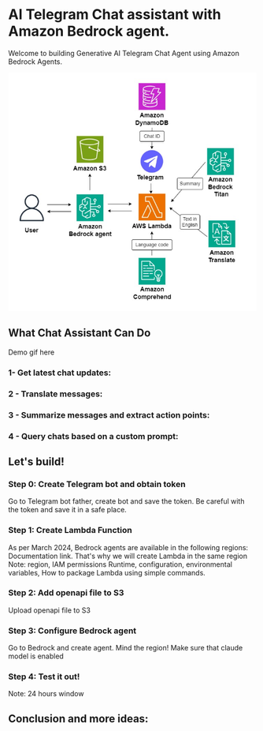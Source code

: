 # AI Telegram Chat assistant with Amazon Bedrock agent.

Welcome to building Generative AI Telegram Chat Agent using Amazon Bedrock Agents. 


![Agent Architecture Diagram](/images/agent_architecture.jpg)

## What Chat Assistant Can Do

Demo gif here

### 1- Get latest chat updates:

### 2 - Translate messages:

### 3 - Summarize messages and extract action points:

### 4 - Query chats based on a custom prompt:


## Let's build!

### Step 0: Create Telegram bot and obtain token

Go to Telegram bot father, create bot and save the token. 
Be careful with the token and save it in a safe place.


### Step 1:  Create Lambda Function

As per March 2024, Bedrock agents are available in the following regions:
Documentation link.
That's why we will create Lambda in the same region
Note: region, IAM permissions
Runtime, configuration, environmental variables, 
How to package Lambda using simple commands.

### Step 2:  Add openapi file to S3

Upload openapi file to S3

### Step 3:  Configure Bedrock agent

Go to Bedrock and create agent. Mind the region!
Make sure that claude model is enabled

### Step 4:  Test it out!

Note: 24 hours window

## Conclusion and more ideas: 